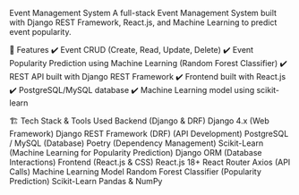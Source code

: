 Event Management System
A full-stack Event Management System built with Django REST Framework, React.js, and Machine Learning to predict event popularity.

📌 Features
✔️ Event CRUD (Create, Read, Update, Delete)
✔️ Event Popularity Prediction using Machine Learning (Random Forest Classifier)
✔️ REST API built with Django REST Framework
✔️ Frontend built with React.js
✔️ PostgreSQL/MySQL database
✔️ Machine Learning model using scikit-learn


🏗️ Tech Stack & Tools Used
Backend (Django & DRF)
Django 4.x (Web Framework)
Django REST Framework (DRF) (API Development)
PostgreSQL / MySQL (Database)
Poetry (Dependency Management)
Scikit-Learn (Machine Learning for Popularity Prediction)
Django ORM (Database Interactions)
Frontend (React.js & CSS)
React.js 18+
React Router
Axios (API Calls)
Machine Learning Model
Random Forest Classifier (Popularity Prediction)
Scikit-Learn
Pandas & NumPy
